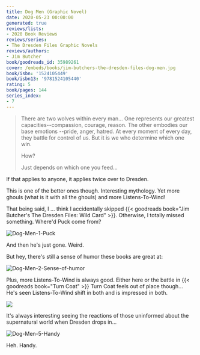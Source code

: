 ```yaml
---
title: Dog Men (Graphic Novel)
date: 2020-05-23 00:00:00
generated: true
reviews/lists:
- 2020 Book Reviews
reviews/series:
- The Dresden Files Graphic Novels
reviews/authors:
- Jim Butcher
book/goodreads_id: 35989261
cover: /embeds/books/jim-butchers-the-dresden-files-dog-men.jpg
book/isbn: '1524105449'
book/isbn13: '9781524105440'
rating: 5
book/pages: 144
series_index:
- 7
---
```

> There are two wolves within every man... One represents our greatest capacities--compassion, courage, reason. The other embodies our base emotions --pride, anger, hatred. At every moment of every day, they battle for control of us. But it is we who determine which one win.  
>
> How?  
>
> Just depends on which one you feed...  

<!--more-->

If that applies to anyone, it applies twice over to Dresden.  

This is one of the better ones though. Interesting mythology. Yet more ghouls (what is it with all the ghouls) and more Listens-To-Wind!  

That being said, I ... think I accidentally skipped {{< goodreads book="Jim Butcher's The Dresden Files: Wild Card" >}}. Otherwise, I totally missed something. Where'd Puck come from?  

![Dog-Men-1-Puck](/embeds/books/attachments/dog-men-1-puck.png)  

And then he's just gone. Weird.  

But hey, there's still a sense of humor these books are great at:  

![Dog-Men-2-Sense-of-humor](/embeds/books/attachments/dog-men-2-sense-of-humor.png)  

Plus, more Listens-To-Wind is always good. Either here or the battle in {{< goodreads book="Turn Coat" >}} Turn Coat feels out of place though... He's seen Listens-To-Wind shift in both and is impressed in both.  

![](/embeds/books/attachments/Dog-Men-3-Wolf-Men.png)  

It's always interesting seeing the reactions of those uninformed about the supernatural world when Dresden drops in...  

![Dog-Men-5-Handy](/embeds/books/attachments/dog-men-5-handy.png)  

Heh. Handy.